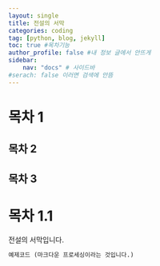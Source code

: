 ```yaml
---
layout: single
title: 전설의 서막
categories: coding
tag: [python, blog, jekyll]
toc: true #목차기능
author_profile: false #내 정보 글에서 안뜨게
sidebar:
    nav: "docs" # 사이드바
#serach: false 이러면 검색에 안뜸
---
```


# 목차 1

## 목차 2

## 목차 3

# 목차 1.1


전설의 서막입니다.

```python
예제코드 (마크다운 프로세싱이라는 것입니다.)
```